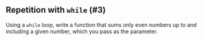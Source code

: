 ## Repetition with `while` (#3)

Using a `while` loop, write a function that sums only even numbers up to and
including a given number, which you pass as the parameter.